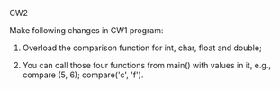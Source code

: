 CW2

Make following changes in CW1 program:

1. Overload the comparison function for int, char, float and double;

2. You can call those four functions from main() with values in it, e.g., compare (5, 6); compare('c', 'f').